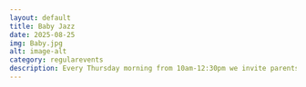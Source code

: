 ```yaml
---
layout: default
title: Baby Jazz
date: 2025-08-25
img: Baby.jpg
alt: image-alt
category: regularevents
description: Every Thursday morning from 10am-12:30pm we invite parents and babies to come along and listen to some nice chilled Jazz tunes. To entertain the kids while you chat or chill. This is a nice easy going event that occasionally features live musicians. It's a great way to meet like minded parents and introduce your kids to music in a chilled social setting. All welcome, free entry.
---
```

